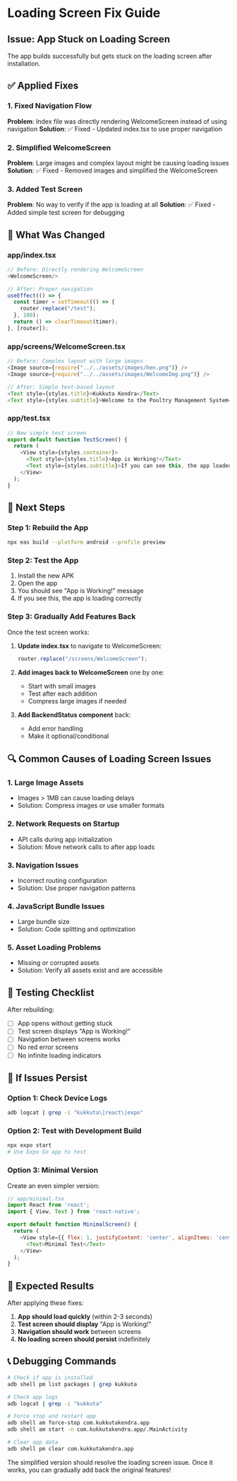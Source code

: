 # Loading Screen Fix Guide

## Issue: App Stuck on Loading Screen

The app builds successfully but gets stuck on the loading screen after installation.

## ✅ Applied Fixes

### 1. Fixed Navigation Flow
**Problem**: Index file was directly rendering WelcomeScreen instead of using navigation
**Solution**: ✅ Fixed - Updated index.tsx to use proper navigation

### 2. Simplified WelcomeScreen
**Problem**: Large images and complex layout might be causing loading issues
**Solution**: ✅ Fixed - Removed images and simplified the WelcomeScreen

### 3. Added Test Screen
**Problem**: No way to verify if the app is loading at all
**Solution**: ✅ Fixed - Added simple test screen for debugging

## 🔧 What Was Changed

### app/index.tsx
```javascript
// Before: Directly rendering WelcomeScreen
<WelcomeScreen/>

// After: Proper navigation
useEffect(() => {
  const timer = setTimeout(() => {
    router.replace("/test");
  }, 100);
  return () => clearTimeout(timer);
}, [router]);
```

### app/screens/WelcomeScreen.tsx
```javascript
// Before: Complex layout with large images
<Image source={require("../../assets/images/hen.png")} />
<Image source={require("../../assets/images/WelcomeImg.png")} />

// After: Simple text-based layout
<Text style={styles.title}>Kukkuta Kendra</Text>
<Text style={styles.subtitle}>Welcome to the Poultry Management System</Text>
```

### app/test.tsx
```javascript
// New simple test screen
export default function TestScreen() {
  return (
    <View style={styles.container}>
      <Text style={styles.title}>App is Working!</Text>
      <Text style={styles.subtitle}>If you can see this, the app loaded successfully.</Text>
    </View>
  );
}
```

## 🚀 Next Steps

### Step 1: Rebuild the App
```bash
npx eas build --platform android --profile preview
```

### Step 2: Test the App
1. Install the new APK
2. Open the app
3. You should see "App is Working!" message
4. If you see this, the app is loading correctly

### Step 3: Gradually Add Features Back
Once the test screen works:

1. **Update index.tsx** to navigate to WelcomeScreen:
   ```javascript
   router.replace("/screens/WelcomeScreen");
   ```

2. **Add images back to WelcomeScreen** one by one:
   - Start with small images
   - Test after each addition
   - Compress large images if needed

3. **Add BackendStatus component** back:
   - Add error handling
   - Make it optional/conditional

## 🔍 Common Causes of Loading Screen Issues

### 1. Large Image Assets
- Images > 1MB can cause loading delays
- Solution: Compress images or use smaller formats

### 2. Network Requests on Startup
- API calls during app initialization
- Solution: Move network calls to after app loads

### 3. Navigation Issues
- Incorrect routing configuration
- Solution: Use proper navigation patterns

### 4. JavaScript Bundle Issues
- Large bundle size
- Solution: Code splitting and optimization

### 5. Asset Loading Problems
- Missing or corrupted assets
- Solution: Verify all assets exist and are accessible

## 📱 Testing Checklist

After rebuilding:

- [ ] App opens without getting stuck
- [ ] Test screen displays "App is Working!"
- [ ] Navigation between screens works
- [ ] No red error screens
- [ ] No infinite loading indicators

## 🔄 If Issues Persist

### Option 1: Check Device Logs
```bash
adb logcat | grep -i "kukkuta\|react\|expo"
```

### Option 2: Test with Development Build
```bash
npx expo start
# Use Expo Go app to test
```

### Option 3: Minimal Version
Create an even simpler version:
```javascript
// app/minimal.tsx
import React from 'react';
import { View, Text } from 'react-native';

export default function MinimalScreen() {
  return (
    <View style={{ flex: 1, justifyContent: 'center', alignItems: 'center' }}>
      <Text>Minimal Test</Text>
    </View>
  );
}
```

## 🎯 Expected Results

After applying these fixes:

1. **App should load quickly** (within 2-3 seconds)
2. **Test screen should display** "App is Working!"
3. **Navigation should work** between screens
4. **No loading screen should persist** indefinitely

## 📞 Debugging Commands

```bash
# Check if app is installed
adb shell pm list packages | grep kukkuta

# Check app logs
adb logcat | grep -i "kukkuta"

# Force stop and restart app
adb shell am force-stop com.kukkutakendra.app
adb shell am start -n com.kukkutakendra.app/.MainActivity

# Clear app data
adb shell pm clear com.kukkutakendra.app
```

The simplified version should resolve the loading screen issue. Once it works, you can gradually add back the original features! 